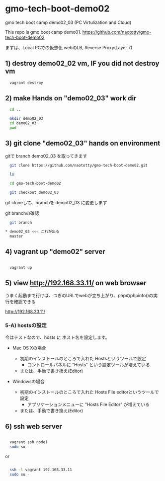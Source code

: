 # gmo-tech-boot-demo02
gmo tech boot camp demo02_03 (PC Virtulization and Cloud)

This repo is gmo boot camp demo01.
https://github.com/naototty/gmo-tech-boot-demo02

まずは、Local PCでの仮想化
webのLB, Reverse Proxy(Layer 7)

## 1) destroy demo02_02 vm, IF you did not destroy vm

``` bash
  vagrant destroy
```


## 2) make Hands on "demo02_03" work dir

``` bash
  cd ..

  mkdir demo02_03
  cd demo02_03
  pwd
```


## 3) git clone "demo02_03" hands on environment

gitで branch demo02_03 を取ってきます

``` bash
  git clone https://github.com/naototty/gmo-tech-boot-demo02.git

  ls 

  cd gmo-tech-boot-demo02
 
  git checkout demo02_03
```

git cloneして、branchを demo02_03 に変更します

git branchの確認

``` bash
  git branch

* demo02_03 <<< これが出る
  master
```



## 4) vagrant up "demo02" server

``` bash

  vagrant up
```


## 5) view http://192.168.33.11/ on web browser

  うまく起動まで行けば、つぎのURLでwebが立ち上がり、phpのphpinfo()の実行を確認できる 
 
  http://192.168.33.11/


### 5-A) hostsの設定

今はテストなので、hosts に ホスト名を設定します。

  * Mac OS Xの場合
    * 初期のインストールのところで入れた Hostsというツールで設定
      - コントロールパネルに "Hosts" という設定ツールが増えている
    * または、手動で書き換え(Editor)

  * Windowsの場合
    * 初期のインストールのところで入れた Hosts File editorというツールで設定
      - アプリケーションメニューに "Hosts File Editor" が増えている
    * または、手動で書き換え(Editor)


## 6) ssh web server

``` bash

  vagrant ssh node1
  sudo su -
```

or 

``` bash

  ssh -l vagrant 192.168.33.11
  sudo su -
```


